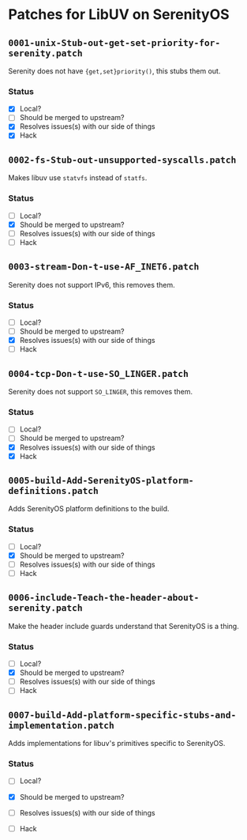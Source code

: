 # Patches for LibUV on SerenityOS

## `0001-unix-Stub-out-get-set-priority-for-serenity.patch`

Serenity does not have `{get,set}priority()`, this stubs them out.

### Status
- [X] Local?
- [ ] Should be merged to upstream?
- [X] Resolves issues(s) with our side of things
- [X] Hack

## `0002-fs-Stub-out-unsupported-syscalls.patch`

Makes libuv use `statvfs` instead of `statfs`.

### Status
- [ ] Local?
- [X] Should be merged to upstream?
- [ ] Resolves issues(s) with our side of things
- [ ] Hack

## `0003-stream-Don-t-use-AF_INET6.patch`

Serenity does not support IPv6, this removes them.

### Status
- [ ] Local?
- [ ] Should be merged to upstream?
- [X] Resolves issues(s) with our side of things
- [ ] Hack

## `0004-tcp-Don-t-use-SO_LINGER.patch`

Serenity does not support `SO_LINGER`, this removes them.

### Status
- [ ] Local?
- [ ] Should be merged to upstream?
- [X] Resolves issues(s) with our side of things
- [X] Hack

## `0005-build-Add-SerenityOS-platform-definitions.patch`

Adds SerenityOS platform definitions to the build.

### Status
- [ ] Local?
- [X] Should be merged to upstream?
- [ ] Resolves issues(s) with our side of things
- [ ] Hack

## `0006-include-Teach-the-header-about-serenity.patch`

Make the header include guards understand that SerenityOS is a thing.

### Status
- [ ] Local?
- [X] Should be merged to upstream?
- [ ] Resolves issues(s) with our side of things
- [ ] Hack

## `0007-build-Add-platform-specific-stubs-and-implementation.patch`

Adds implementations for libuv's primitives specific to SerenityOS.

### Status
- [ ] Local?
- [X] Should be merged to upstream?
- [ ] Resolves issues(s) with our side of things
- [ ] Hack

